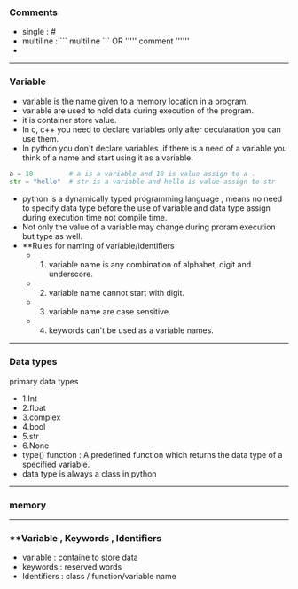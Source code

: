 ### **Comments**
- single : #
- multiline : \`\`\` multiline \`\`\` OR ''''' comment ''''''
-  

---
### **Variable**
- variable is the name given to a memory location in a program.
- variable are used to hold data during execution of the program.
- it is container store value.
- In c, c++ you need to declare variables only after decularation you can use them.
- In python you don't declare variables .if there is a need of a variable you think of a name and start using it as a variable.
```python
a = 18         # a is a variable and 18 is value assign to a .
str = "hello"  # str is a variable and hello is value assign to str
```
- python is a dynamically typed programming language , means no need to specify data type before the use of variable and data type assign during execution time not compile time.
- Not only the value of a variable may change during proram execution but type as well.
- **Rules for naming of variable/identifiers
	- 1. variable name is any combination of alphabet, digit and underscore.
	- 2. variable name cannot start with digit.
	- 3. variable name are case sensitive.
	- 4. keywords can't be used as a variable names.
---
### **Data types**
primary data types
- 1.Int
- 2.float
- 3.complex
- 4.bool
- 5.str
- 6.None
- type() function : A predefined function which returns the data type of a specified variable.
- data type is always a class in python

---
### **memory**



---
### **Variable , Keywords , Identifiers
- variable : containe to store data
- keywords : reserved words 
- Identifiers : class / function/variable name